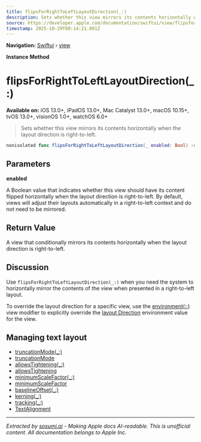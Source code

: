 ```yaml
---
title: flipsForRightToLeftLayoutDirection(_:)
description: Sets whether this view mirrors its contents horizontally when the layout direction is right-to-left.
source: https://developer.apple.com/documentation/swiftui/view/flipsforrighttoleftlayoutdirection(_:)
timestamp: 2025-10-29T00:14:21.891Z
---
```


**Navigation:** [Swiftui](/documentation/swiftui) › [view](/documentation/swiftui/view)

**Instance Method**

# flipsForRightToLeftLayoutDirection(_:)

**Available on:** iOS 13.0+, iPadOS 13.0+, Mac Catalyst 13.0+, macOS 10.15+, tvOS 13.0+, visionOS 1.0+, watchOS 6.0+

> Sets whether this view mirrors its contents horizontally when the layout direction is right-to-left.

```swift
nonisolated func flipsForRightToLeftLayoutDirection(_ enabled: Bool) -> some View
```

## Parameters

**enabled**

A Boolean value that indicates whether this view should have its content flipped horizontally when the layout direction is right-to-left. By default, views will adjust their layouts automatically in a right-to-left context and do not need to be mirrored.



## Return Value

A view that conditionally mirrors its contents horizontally when the layout direction is right-to-left.

## Discussion

Use `flipsForRightToLeftLayoutDirection(_:)` when you need the system to horizontally mirror the contents of the view when presented in a right-to-left layout.

To override the layout direction for a specific view, use the [environment(_:_:)](/documentation/swiftui/view/environment(_:_:)) view modifier to explicitly override the [layout Direction](/documentation/swiftui/environmentvalues/layoutdirection) environment value for the view.

## Managing text layout

- [truncationMode(_:)](/documentation/swiftui/view/truncationmode(_:))
- [truncationMode](/documentation/swiftui/environmentvalues/truncationmode)
- [allowsTightening(_:)](/documentation/swiftui/view/allowstightening(_:))
- [allowsTightening](/documentation/swiftui/environmentvalues/allowstightening)
- [minimumScaleFactor(_:)](/documentation/swiftui/view/minimumscalefactor(_:))
- [minimumScaleFactor](/documentation/swiftui/environmentvalues/minimumscalefactor)
- [baselineOffset(_:)](/documentation/swiftui/view/baselineoffset(_:))
- [kerning(_:)](/documentation/swiftui/view/kerning(_:))
- [tracking(_:)](/documentation/swiftui/view/tracking(_:))
- [TextAlignment](/documentation/swiftui/textalignment)

---

*Extracted by [sosumi.ai](https://sosumi.ai) - Making Apple docs AI-readable.*
*This is unofficial content. All documentation belongs to Apple Inc.*
